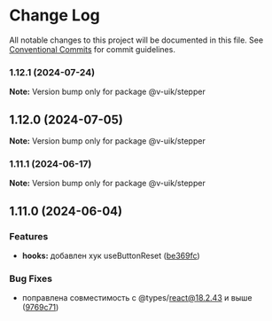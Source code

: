 # Change Log

All notable changes to this project will be documented in this file.
See [Conventional Commits](https://conventionalcommits.org) for commit guidelines.

### 1.12.1 (2024-07-24)

**Note:** Version bump only for package @v-uik/stepper





## 1.12.0 (2024-07-05)

**Note:** Version bump only for package @v-uik/stepper





### 1.11.1 (2024-06-17)

**Note:** Version bump only for package @v-uik/stepper





## 1.11.0 (2024-06-04)


### Features

* **hooks:** добавлен хук useButtonReset ([be369fc](#))


### Bug Fixes

* поправлена совместимость с @types/react@18.2.43 и выше ([9769c71](#))
